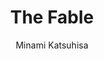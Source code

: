 --- 
slug: "the-fable"
title: "The Fable"
publishdate: "2019-01-07"
src: "https://365manga.net/manga/the-fable"
author: "Minami Katsuhisa"
image: "https://data.365manga.net/images/thumbnails/32545-the-fable.jpg"
tags: ["Action","Comedy","Drama","Romance","Seinen"]
chapters: ["Chapter 11: Tag ","Chapter 10: Let's Go Shopping ","Chapter 9: Boss's Order ","Chapter 8: A Wonderful Night ","Chapter 7: Champion ","Chapter 6: Jackal ","Chapter 5: Sniper On The Roof ","Chapter 4: At The New Home ","Chapter 3: Boss And Wakagashira ","Chapter 2: The Satou Siblings ","Chapter 1: Moving"]
chapterlinks: ["https://365manga.net/the-fable/chapter-11.html","https://365manga.net/the-fable/chapter-10.html","https://365manga.net/the-fable/chapter-9.html","https://365manga.net/the-fable/chapter-8.html","https://365manga.net/the-fable/chapter-7.html","https://365manga.net/the-fable/chapter-6.html","https://365manga.net/the-fable/chapter-5.html","https://365manga.net/the-fable/chapter-4.html","https://365manga.net/the-fable/chapter-3.html","https://365manga.net/the-fable/chapter-2.html","https://365manga.net/the-fable/chapter-1.html"]
description: "A fabled genius at killing resides somewhere hidden in Osaka. Taught since childhood to obey the orders of his boss, he is ordered to live in Osaka as a normal person for one year in order for the boss to lay low."
---